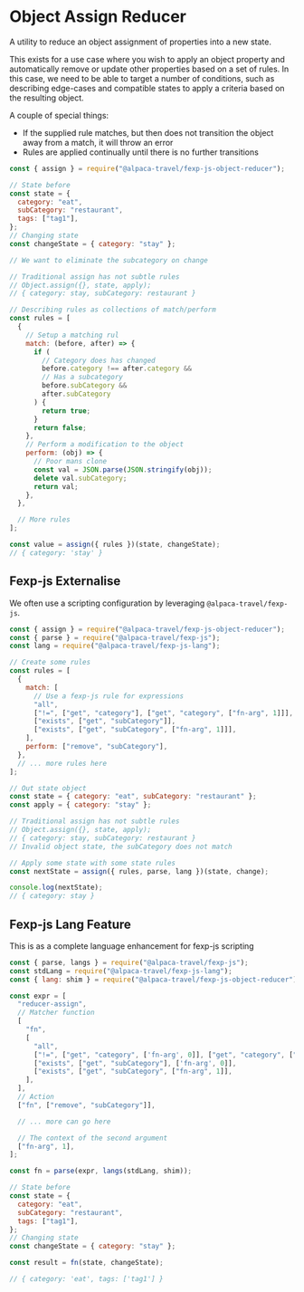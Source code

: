 # Object Assign Reducer

A utility to reduce an object assignment of properties into a new state.

This exists for a use case where you wish to apply an object property and automatically remove or update other properties based on a set of rules. In this case, we need to be able to target a number of conditions, such as describing edge-cases and compatible states to apply a criteria based on the resulting object.

A couple of special things:

- If the supplied rule matches, but then does not transition the object away from a match, it will throw an error
- Rules are applied continually until there is no further transitions

```javascript
const { assign } = require("@alpaca-travel/fexp-js-object-reducer");

// State before
const state = {
  category: "eat",
  subCategory: "restaurant",
  tags: ["tag1"],
};
// Changing state
const changeState = { category: "stay" };

// We want to eliminate the subcategory on change

// Traditional assign has not subtle rules
// Object.assign({}, state, apply);
// { category: stay, subCategory: restaurant }

// Describing rules as collections of match/perform
const rules = [
  {
    // Setup a matching rul
    match: (before, after) => {
      if (
        // Category does has changed
        before.category !== after.category &&
        // Has a subcategory
        before.subCategory &&
        after.subCategory
      ) {
        return true;
      }
      return false;
    },
    // Perform a modification to the object
    perform: (obj) => {
      // Poor mans clone
      const val = JSON.parse(JSON.stringify(obj));
      delete val.subCategory;
      return val;
    },
  },

  // More rules
];

const value = assign({ rules })(state, changeState);
// { category: 'stay' }
```

## Fexp-js Externalise

We often use a scripting configuration by leveraging `@alpaca-travel/fexp-js`.

```javascript
const { assign } = require("@alpaca-travel/fexp-js-object-reducer");
const { parse } = require("@alpaca-travel/fexp-js");
const lang = require("@alpaca-travel/fexp-js-lang");

// Create some rules
const rules = [
  {
    match: [
      // Use a fexp-js rule for expressions
      "all",
      ["!=", ["get", "category"], ["get", "category", ["fn-arg", 1]]],
      ["exists", ["get", "subCategory"]],
      ["exists", ["get", "subCategory", ["fn-arg", 1]]],
    ],
    perform: ["remove", "subCategory"],
  },
  // ... more rules here
];

// Out state object
const state = { category: "eat", subCategory: "restaurant" };
const apply = { category: "stay" };

// Traditional assign has not subtle rules
// Object.assign({}, state, apply);
// { category: stay, subCategory: restaurant }
// Invalid object state, the subCategory does not match

// Apply some state with some state rules
const nextState = assign({ rules, parse, lang })(state, change);

console.log(nextState);
// { category: stay }
```

## Fexp-js Lang Feature

This is as a complete language enhancement for fexp-js scripting

```javascript
const { parse, langs } = require("@alpaca-travel/fexp-js");
const stdLang = require("@alpaca-travel/fexp-js-lang");
const { lang: shim } = require("@alpaca-travel/fexp-js-object-reducer");

const expr = [
  "reducer-assign",
  // Matcher function
  [
    "fn",
    [
      "all",
      ["!=", ["get", "category", ['fn-arg', 0]], ["get", "category", ["fn-arg", 1]]],
      ["exists", ["get", "subCategory"], ['fn-arg', 0]],
      ["exists", ["get", "subCategory", ["fn-arg", 1]],
    ],
  ],
  // Action
  ["fn", ["remove", "subCategory"]],

  // ... more can go here

  // The context of the second argument
  ["fn-arg", 1],
];

const fn = parse(expr, langs(stdLang, shim));

// State before
const state = {
  category: "eat",
  subCategory: "restaurant",
  tags: ["tag1"],
};
// Changing state
const changeState = { category: "stay" };

const result = fn(state, changeState);

// { category: 'eat', tags: ['tag1'] }
```
